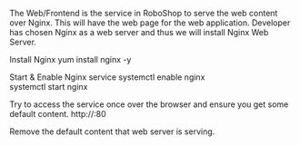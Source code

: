 The Web/Frontend is the service in RoboShop to serve the web content over Nginx. This will have the web page for the web application. 
Developer has chosen Nginx as a web server and thus we will install Nginx Web Server.

Install Nginx
yum install nginx -y

Start & Enable Nginx service
systemctl enable nginx  
systemctl start nginx

Try to access the service once over the browser and ensure you get some default content.
http://<public-IP>:80

Remove the default content that web server is serving.
